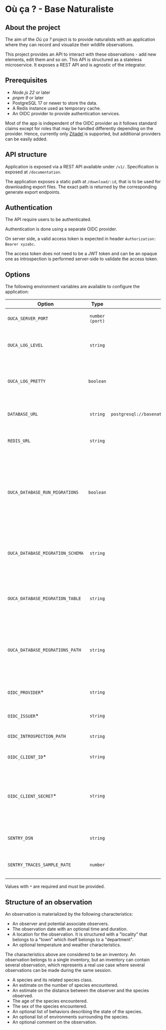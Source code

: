 # Où ça ? - Base Naturaliste

## About the project

The aim of the _Où ça ?_ project is to provide naturalists with an application where they can record and visualize their wildlife observations.

This project provides an API to interact with these observations - add new elements, edit them and so on.
This API is structured as a stateless microservice. It exposes a REST API and is agnostic of the integrator.

## Prerequisites

- _Node.js 22_ or later
- _pnpm 9_ or later
- PostgreSQL 17 or newer to store the data.
- A Redis instance used as temporary cache.
- An OIDC provider to provide authentication services.

Most of the app is independent of the OIDC provider as it follows standard claims except for roles that may be handled differently depending on the provider.
Hence, currently only [Zitadel](https://zitadel.com/) is supported, but additional providers can be easily added.

## API structure

Application is exposed via a REST API available under `/v1/`. Specification is exposed at `/documentation`.

The application exposes a static path at `/download/:id`, that is to be used for downloading export files. The exact path is returned by the corresponding generate export endpoints.

## Authentication

The API require users to be authenticated.

Authentication is done using a separate OIDC provider.

On server side, a valid access token is expected in header `Authorization: Bearer xyzabc`.

The access token does not need to be a JWT token and can be an opaque one as introspection is performed server-side to validate the access token.

## Options

The following environment variables are available to configure the application:

| Option                           |      Type       |                                        Default                                         | Description                                                                                                                                                                                                                                         |
| -------------------------------- | :-------------: | :------------------------------------------------------------------------------------: | --------------------------------------------------------------------------------------------------------------------------------------------------------------------------------------------------------------------------------------------------- |
| `OUCA_SERVER_PORT`               | `number (port)` |                                         `4000`                                         | The port used by the server                                                                                                                                                                                                                         |
| `OUCA_LOG_LEVEL`                 |    `string`     |                                         `warn`                                         | The log level of the server. Uses [Pino](https://github.com/pinojs/pino) logging levels                                                                                                                                                             |
| `OUCA_LOG_PRETTY`                 |    `boolean`     |                                         `false`                                         | If `true` the logs will be displayed in a human friendly format                                                                                                                                                            |
| `DATABASE_URL`                   |    `string`     | `postgresql://basenaturaliste:basenaturaliste@127.0.0.1:5432/basenaturaliste` | The URL of the database to connect to                                                                                                                                                                                                               |
| `REDIS_URL` | `string`| `redis://localhost:6379/0` | The URL of the Redis instance to connect to. |
| `OUCA_DATABASE_RUN_MIGRATIONS`   |    `boolean`    |                                         `false`                                         | To enable or disable database migration scripts at startup. Default is `false` as it is expected to run migrations separately                                                                                                                                                                                          |
| `OUCA_DATABASE_MIGRATION_SCHEMA` |    `string`     |                                        `public`                                        | The name of the schema where to store the database migrations info                                                                                                                                                                                  |
| `OUCA_DATABASE_MIGRATION_TABLE`  |    `string`     |                          `base_naturaliste_umzug_migrations`                           | The name of the table where to store the database migrations info                                                                                                                                                                                   |
| `OUCA_DATABASE_MIGRATIONS_PATH`  |    `string`     |                                    Default migration folder path                                     | The path where the migration scripts are stored. Normally this should not need to be changed                                                                                                                                                        |
| `OIDC_PROVIDER`* | `string` | none | Only `zitadel` is supported for the moment |
| `OIDC_ISSUER`* | `string` | none | The URL of the OIDC provider. |
| `OIDC_INTROSPECTION_PATH` | `string` | `/oauth/v2/introspect` | The path for introspection endpoint. |
| `OIDC_CLIENT_ID`* | `string` | none | Client ID to connect to OIDC. |
| `OIDC_CLIENT_SECRET`* | `string` | none | Client secret to connect to OIDC. The app implements the Client Credentials flow with Basic auth.|
| `SENTRY_DSN` | `string` | none | A [Sentry](https://sentry.io/) DSN used for error reporting |
| `SENTRY_TRACES_SAMPLE_RATE` | `number` | `1.0` | Sentry traces sample rate ratio |

Values with `*` are required and must be provided.

## Structure of an observation

An observation is materialized by the following characteristics:

- An observer and potential associate observers.
- The observation date with an optional time and duration.
- A location for the observation. It is structured with a "locality" that belongs to a "town" which itself belongs to a "department".
- An optional temperature and weather characteristics.

The characteristics above are considered to be an inventory. An observation belongs to a single inventory, but an inventory can contain several observation, which represents a real use case where several observations can be made during the same session.

- A species and its related species class.
- An estimate on the number of species encountered.
- An estimate on the distance between the observer and the species observed.
- The age of the species encountered.
- The sex of the species encountered.
- An optional list of behaviors describing the state of the species.
- An optional list of environments surrounding the species.
- An optional comment on the observation.
